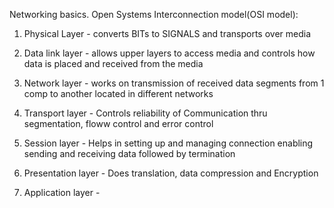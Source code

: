 Networking basics.
Open Systems Interconnection model(OSI model):

1. Physical Layer - converts BITs to SIGNALS and transports over media

2. Data link layer - allows upper layers to access media and controls how data is  placed and received from the media

3. Network layer - works on transmission of received data segments from 1 comp to another located in different networks

4. Transport layer - Controls reliability of Communication thru segmentation, floww control and error control

5. Session layer - Helps in setting up and managing connection enabling sending and receiving data followed by termination

6. Presentation layer - Does translation, data compression and Encryption

7. Application layer - 
